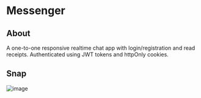 # Messenger

## About
A one-to-one responsive realtime chat app with login/registration and read receipts. Authenticated using JWT tokens and httpOnly cookies. 

## Snap

![image](https://user-images.githubusercontent.com/46428059/120753773-80498980-c4c0-11eb-8346-8f627ea6c155.png)

